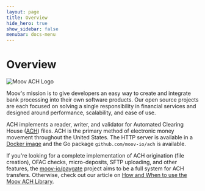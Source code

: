 ```yaml
---
layout: page
title: Overview
hide_hero: true
show_sidebar: false
menubar: docs-menu
---
```


# Overview

![Moov ACH Logo](https://repository-images.githubusercontent.com/76497520/263dab00-c6d9-11ea-8bf0-8070d91f9135)

Moov's mission is to give developers an easy way to create and integrate bank processing into their own software products. Our open source projects are each focused on solving a single responsibility in financial services and designed around performance, scalability, and ease of use.

ACH implements a reader, writer, and validator for Automated Clearing House ([ACH](https://en.wikipedia.org/wiki/Automated_Clearing_House)) files. ACH is the primary method of electronic money movement throughout the United States. The HTTP server is available in a [Docker image](/usage-docker.md) and the Go package `github.com/moov-io/ach` is available.

If you're looking for a complete implementation of ACH origination (file creation), OFAC checks, micro-deposits, SFTP uploading, and other features, the [moov-io/paygate](https://github.com/moov-io/paygate) project aims to be a full system for ACH transfers. Otherwise, check out our article on [How and When to use the Moov ACH Library](https://moov.io/blog/education/how-and-when-to-use-the-moov-ach-library/).